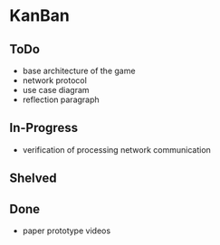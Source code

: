 # KanBan

## ToDo

- base architecture of the game
- network protocol
- use case diagram
- reflection paragraph

## In-Progress

- verification of processing network communication

## Shelved

## Done

- paper prototype videos
